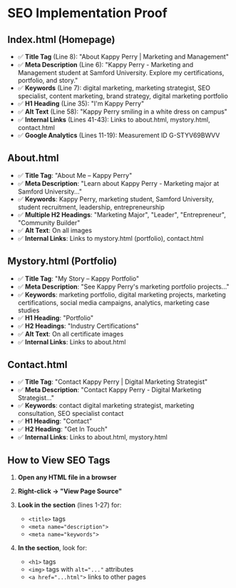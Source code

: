 # SEO Implementation Proof

## Index.html (Homepage)
- ✅ **Title Tag** (Line 8): "About Kappy Perry | Marketing and Management"
- ✅ **Meta Description** (Line 6): "Kappy Perry - Marketing and Management student at Samford University. Explore my certifications, portfolio, and story."
- ✅ **Keywords** (Line 7): digital marketing, marketing strategist, SEO specialist, content marketing, brand strategy, digital marketing portfolio
- ✅ **H1 Heading** (Line 35): "I'm Kappy Perry"
- ✅ **Alt Text** (Line 58): "Kappy Perry smiling in a white dress on campus"
- ✅ **Internal Links** (Lines 41-43): Links to about.html, mystory.html, contact.html
- ✅ **Google Analytics** (Lines 11-19): Measurement ID G-STYV69BWVV

## About.html
- ✅ **Title Tag**: "About Me – Kappy Perry"
- ✅ **Meta Description**: "Learn about Kappy Perry - Marketing major at Samford University..."
- ✅ **Keywords**: Kappy Perry, marketing student, Samford University, student recruitment, leadership, entrepreneurship
- ✅ **Multiple H2 Headings**: "Marketing Major", "Leader", "Entrepreneur", "Community Builder"
- ✅ **Alt Text**: On all images
- ✅ **Internal Links**: Links to mystory.html (portfolio), contact.html

## Mystory.html (Portfolio)
- ✅ **Title Tag**: "My Story – Kappy Portfolio"
- ✅ **Meta Description**: "See Kappy Perry's marketing portfolio projects..."
- ✅ **Keywords**: marketing portfolio, digital marketing projects, marketing certifications, social media campaigns, analytics, marketing case studies
- ✅ **H1 Heading**: "Portfolio"
- ✅ **H2 Headings**: "Industry Certifications"
- ✅ **Alt Text**: On all certificate images
- ✅ **Internal Links**: Links to about.html

## Contact.html
- ✅ **Title Tag**: "Contact Kappy Perry | Digital Marketing Strategist"
- ✅ **Meta Description**: "Contact Kappy Perry - Digital Marketing Strategist..."
- ✅ **Keywords**: contact digital marketing strategist, marketing consultation, SEO specialist contact
- ✅ **H1 Heading**: "Contact"
- ✅ **H2 Heading**: "Get In Touch"
- ✅ **Internal Links**: Links to about.html, mystory.html

## How to View SEO Tags

1. **Open any HTML file in a browser**
2. **Right-click → "View Page Source"**
3. **Look in the <head> section** (lines 1-27) for:
   - `<title>` tags
   - `<meta name="description">`
   - `<meta name="keywords">`

4. **In the <body> section**, look for:
   - `<h1>` tags
   - `<img>` tags with `alt="..."` attributes
   - `<a href="...html">` links to other pages

